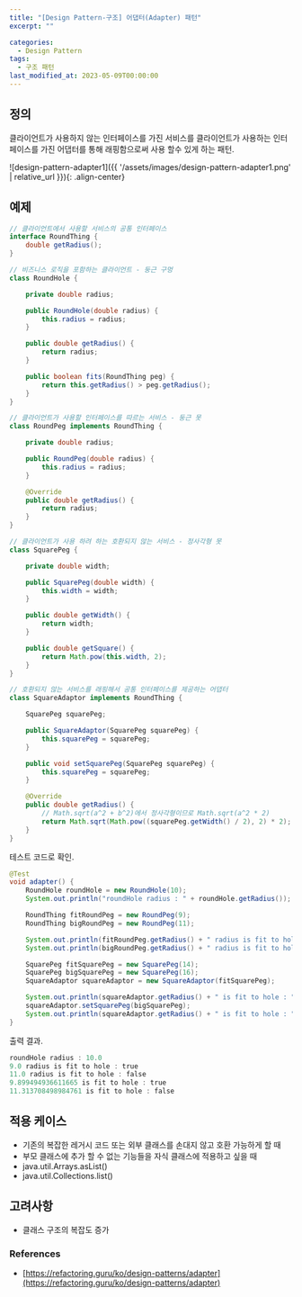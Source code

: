 ```yaml
---
title: "[Design Pattern-구조] 어댑터(Adapter) 패턴"
excerpt: ""

categories:
  - Design Pattern
tags:
  - 구조 패턴
last_modified_at: 2023-05-09T00:00:00
---
```



## 정의

클라이언트가 사용하지 않는 인터페이스를 가진 서비스를 클라이언트가 사용하는 인터페이스를 가진 어댑터를 통해 래핑함으로써 사용 할수 있게 하는 패턴.

![design-pattern-adapter1]({{ '/assets/images/design-pattern-adapter1.png' | relative_url }}){: .align-center}

## 예제

```java
// 클라이언트에서 사용할 서비스의 공통 인터페이스
interface RoundThing {
    double getRadius();
}

// 비즈니스 로직을 포함하는 클라이언트 - 둥근 구멍
class RoundHole {

    private double radius;

    public RoundHole(double radius) {
        this.radius = radius;
    }

    public double getRadius() {
        return radius;
    }

    public boolean fits(RoundThing peg) {
        return this.getRadius() > peg.getRadius();
    }
}

// 클라이언트가 사용할 인터페이스를 따르는 서비스 - 둥근 못
class RoundPeg implements RoundThing {

    private double radius;

    public RoundPeg(double radius) {
        this.radius = radius;
    }

    @Override
    public double getRadius() {
        return radius;
    }
}

// 클라이언트가 사용 하려 하는 호환되지 않는 서비스 - 정사각형 못
class SquarePeg {

    private double width;

    public SquarePeg(double width) {
        this.width = width;
    }

    public double getWidth() {
        return width;
    }

    public double getSquare() {
        return Math.pow(this.width, 2);
    }
}

// 호환되지 않는 서비스를 래핑해서 공통 인터페이스를 제공하는 어댑터
class SquareAdaptor implements RoundThing {

    SquarePeg squarePeg;

    public SquareAdaptor(SquarePeg squarePeg) {
        this.squarePeg = squarePeg;
    }

    public void setSquarePeg(SquarePeg squarePeg) {
        this.squarePeg = squarePeg;
    }

    @Override
    public double getRadius() {
        // Math.sqrt(a^2 + b^2)에서 정사각형이므로 Math.sqrt(a^2 * 2)
        return Math.sqrt(Math.pow((squarePeg.getWidth() / 2), 2) * 2);
    }
}
```

테스트 코드로 확인.

```java
@Test
void adapter() {
    RoundHole roundHole = new RoundHole(10);
    System.out.println("roundHole radius : " + roundHole.getRadius());

    RoundThing fitRoundPeg = new RoundPeg(9);
    RoundThing bigRoundPeg = new RoundPeg(11);

    System.out.println(fitRoundPeg.getRadius() + " radius is fit to hole : " + roundHole.fits(fitRoundPeg));
    System.out.println(bigRoundPeg.getRadius() + " radius is fit to hole : " + roundHole.fits(bigRoundPeg));

    SquarePeg fitSquarePeg = new SquarePeg(14);
    SquarePeg bigSquarePeg = new SquarePeg(16);
    SquareAdaptor squareAdaptor = new SquareAdaptor(fitSquarePeg);

    System.out.println(squareAdaptor.getRadius() + " is fit to hole : " + roundHole.fits(squareAdaptor));
    squareAdaptor.setSquarePeg(bigSquarePeg);
    System.out.println(squareAdaptor.getRadius() + " is fit to hole : " + roundHole.fits(squareAdaptor));
}
```

출력 결과.

```powershell
roundHole radius : 10.0
9.0 radius is fit to hole : true
11.0 radius is fit to hole : false
9.899494936611665 is fit to hole : true
11.313708498984761 is fit to hole : false
```

## 적용 케이스

- 기존의 복잡한 레거시 코드 또는 외부 클래스를 손대지 않고 호환 가능하게 할 때
- 부모 클래스에 추가 할 수 없는 기능들을 자식 클래스에 적용하고 싶을 때
- java.util.Arrays.asList()
- java.util.Collections.list()

## 고려사항

- 클래스 구조의 복잡도 증가

### References

- [https://refactoring.guru/ko/design-patterns/adapter](https://refactoring.guru/ko/design-patterns/adapter)